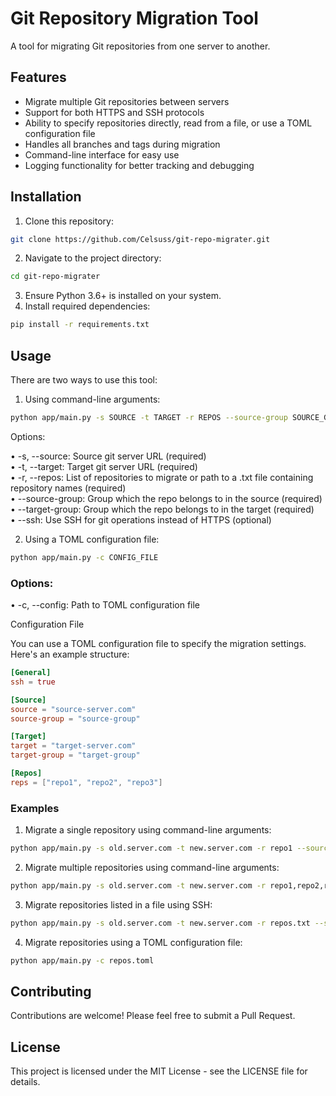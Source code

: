 # Git Repository Migration Tool

A tool for migrating Git repositories from one server to another.

## Features

- Migrate multiple Git repositories between servers
- Support for both HTTPS and SSH protocols
- Ability to specify repositories directly, read from a file, or use a TOML configuration file
- Handles all branches and tags during migration
- Command-line interface for easy use
- Logging functionality for better tracking and debugging

## Installation

1. Clone this repository:

```bash
git clone https://github.com/Celsuss/git-repo-migrater.git
```


2. Navigate to the project directory:


```bash
cd git-repo-migrater
```


3. Ensure Python 3.6+ is installed on your system.
4. Install required dependencies:


```bash
pip install -r requirements.txt
```



## Usage

There are two ways to use this tool:

1. Using command-line arguments:


```bash
python app/main.py -s SOURCE -t TARGET -r REPOS --source-group SOURCE_GROUP --target-group TARGET_GROUP [--ssh]
```


Options:

 • -s, --source: Source git server URL (required)<br>
 • -t, --target: Target git server URL (required)<br>
 • -r, --repos: List of repositories to migrate or path to a .txt file containing repository names (required)<br>
 • --source-group: Group which the repo belongs to in the source (required)<br>
 • --target-group: Group which the repo belongs to in the target (required)<br>
 • --ssh: Use SSH for git operations instead of HTTPS (optional)<br>

2. Using a TOML configuration file:


```bash
python app/main.py -c CONFIG_FILE
```


### Options:

 • -c, --config: Path to TOML configuration file


Configuration File

You can use a TOML configuration file to specify the migration settings. Here's an example structure:


```toml
[General]
ssh = true

[Source]
source = "source-server.com"
source-group = "source-group"

[Target]
target = "target-server.com"
target-group = "target-group"

[Repos]
reps = ["repo1", "repo2", "repo3"]
```



### Examples

1. Migrate a single repository using command-line arguments:


```bash
python app/main.py -s old.server.com -t new.server.com -r repo1 --source-group oldgroup --target-group newgroup
```


2. Migrate multiple repositories using command-line arguments:


```bash
python app/main.py -s old.server.com -t new.server.com -r repo1,repo2,repo3 --source-group oldgroup --target-group newgroup
```


3. Migrate repositories listed in a file using SSH:


```bash
python app/main.py -s old.server.com -t new.server.com -r repos.txt --source-group oldgroup --target-group newgroup --ssh
```


4. Migrate repositories using a TOML configuration file:


```bash
python app/main.py -c repos.toml
```



## Contributing

Contributions are welcome! Please feel free to submit a Pull Request.


## License

This project is licensed under the MIT License - see the LICENSE file for details.
